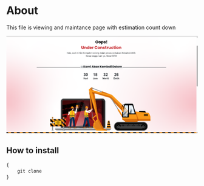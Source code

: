 # About

This file is viewing and maintance page with estimation count down

![Preview](./assets/preview.png)

## How to install

```json5
{
    git clone
}

```
